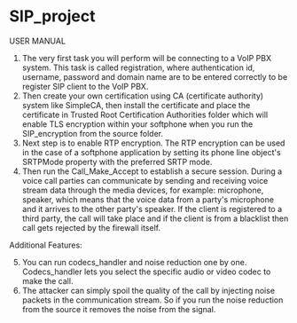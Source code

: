 # SIP_project

USER MANUAL

1) The very first task you will perform will be connecting to a VoIP PBX system. This task is called registration, where authentication id, username, password and domain name are to be entered correctly to be register SIP client to the VoIP PBX.
2) Then create your own certification using CA (certificate authority) system like SimpleCA, then install the certificate and place the certificate in Trusted Root Certification Authorities folder which will enable TLS encryption within your softphone when you run the SIP_encryption from the source folder.
3) Next step is to enable RTP encryption. The RTP encryption can be used in the case of a softphone application by setting its phone line object's SRTPMode property with the preferred SRTP mode.
4) Then run the Call_Make_Accept to establish a secure session. During a voice call parties can communicate by sending and receiving voice stream data through the media devices, for example: microphone, speaker, which means that the voice data from a party's microphone and it arrives to the other party's speaker. If the client is registered to a third party, the call will take place and if the client is from a blacklist then call gets rejected by the firewall itself.

Additional Features:

5) You can run codecs_handler and noise reduction one by one. Codecs_handler lets you select the specific audio or video codec to make the call.
6) The attacker can simply spoil the quality of the call by injecting noise packets in the communication stream. So if you run the noise reduction from the source it removes the noise from the signal.
